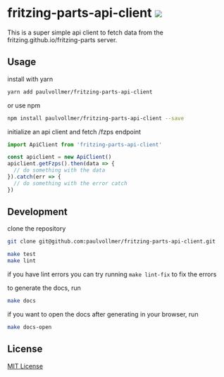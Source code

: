 # fritzing-parts-api-client [![](https://paulvollmer.net/fritzing-parts-api-client/badge.svg)](https://paulvollmer.net/fritzing-parts-api-client/)

This is a super simple api client to fetch data from the fritzing.github.io/fritzing-parts server.

## Usage

install with yarn
```sh
yarn add paulvollmer/fritzing-parts-api-client
```

or use npm
```sh
npm install paulvollmer/fritzing-parts-api-client --save
```

initialize an api client and fetch /fzps endpoint
```javascript
import ApiClient from 'fritzing-parts-api-client'

const apiclient = new ApiClient()
apiclient.getFzps().then(data => {
  // do something with the data
}).catch(err => {
  // do something with the error catch
})
```

## Development

clone the repository
```sh
git clone git@github.com:paulvollmer/fritzing-parts-api-client.git
```

```sh
make test
make lint
```

if you have lint errors you can try running `make lint-fix` to fix the errors

to generate the docs, run
```sh
make docs
```
if you want to open the docs after generating in your browser, run
```sh
make docs-open
```

## License
[MIT License](LICENSE)
